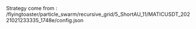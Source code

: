 Strategy come from : /flyingtoaster/particle_swarm/recursive_grid/5_ShortAU_11/MATICUSDT_20221021233335_1748e/config.json